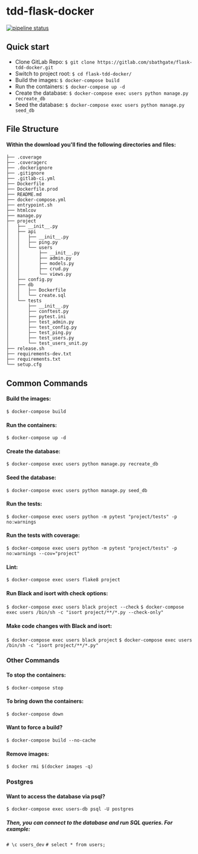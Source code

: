 # tdd-flask-docker

[![pipeline status](https://gitlab.com/sbathgate/flask-tdd-docker/badges/master/pipeline.svg)](https://gitlab.com/sbathgate/flask-tdd-docker/commits/master)

## Quick start
* Clone GitLab Repo: `$ git clone https://gitlab.com/sbathgate/flask-tdd-docker.git`
* Switch to project root: `$ cd flask-tdd-docker/`
* Build the images: `$ docker-compose build`
* Run the containers: `$ docker-compose up -d`
* Create the database: `$ docker-compose exec users python manage.py recreate_db`
* Seed the database: `$ docker-compose exec users python manage.py seed_db`


## File Structure
#### Within the download you'll find the following directories and files:
```
├── .coverage
├── .coveragerc
├── .dockerignore
├── .gitignore
├── .gitlab-ci.yml
├── Dockerfile
├── Dockerfile.prod
├── README.md
├── docker-compose.yml
├── entrypoint.sh
├── htmlcov
├── manage.py
├── project
│   ├── __init__.py
│   ├── api
│   │   ├── __init__.py
│   │   ├── ping.py
│   │   └── users
│   │       ├── __init__.py
│   │       ├── admin.py
│   │       ├── models.py
│   │       ├── crud.py
│   │       └── views.py
│   ├── config.py
│   ├── db
│   │   ├── Dockerfile
│   │   └── create.sql
│   └── tests
│       ├── __init__.py
│       ├── conftest.py
│       ├── pytest.ini
│       ├── test_admin.py
│       ├── test_config.py
│       ├── test_ping.py
│       ├── test_users.py
│       └── test_users_unit.py
├── release.sh
├── requirements-dev.txt
├── requirements.txt
└── setup.cfg
```

## Common Commands
#### Build the images:
```$ docker-compose build```

#### Run the containers:
```$ docker-compose up -d```

#### Create the database:
```$ docker-compose exec users python manage.py recreate_db```

#### Seed the database:
```$ docker-compose exec users python manage.py seed_db```

#### Run the tests:
```$ docker-compose exec users python -m pytest "project/tests" -p no:warnings```

#### Run the tests with coverage:
```$ docker-compose exec users python -m pytest "project/tests" -p no:warnings --cov="project"```

#### Lint:
```$ docker-compose exec users flake8 project```

#### Run Black and isort with check options:
```$ docker-compose exec users black project --check```
```$ docker-compose exec users /bin/sh -c "isort project/**/*.py --check-only"```

#### Make code changes with Black and isort:
```$ docker-compose exec users black project```
```$ docker-compose exec users /bin/sh -c "isort project/**/*.py"```

### Other Commands
#### To stop the containers:
```$ docker-compose stop```

#### To bring down the containers:
```$ docker-compose down```

#### Want to force a build?
```$ docker-compose build --no-cache```

#### Remove images:
```$ docker rmi $(docker images -q)```

### Postgres
#### Want to access the database via psql?
```$ docker-compose exec users-db psql -U postgres```

##### Then, you can connect to the database and run SQL queries. For example:
```# \c users_dev```
```# select * from users;```